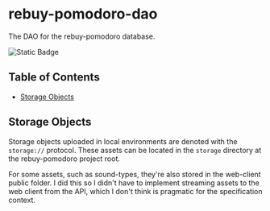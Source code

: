 # rebuy-pomodoro-dao

The DAO for the rebuy-pomodoro database.

![Static Badge](https://img.shields.io/badge/version-0.5.0-aa3288?labelColor=3754d5)

## Table of Contents

- [Storage Objects](#storage-objects)

## Storage Objects

Storage objects uploaded in local environments are denoted with the `storage://` protocol. These assets can be located in the `storage` directory at the rebuy-pomodoro project root.

For some assets, such as sound-types, they're also stored in the web-client public folder. I did this so I didn't have to implement streaming assets to the web client from the API, which I don't think is pragmatic for the specification context.
